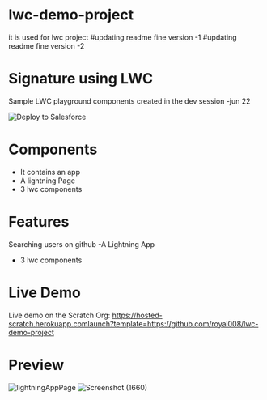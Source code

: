 # lwc-demo-project
it is used for lwc project
#updating readme fine version -1
#updating readme fine version -2

# Signature using LWC
Sample LWC playground components created in the dev session -jun 22

<a herf="https://www.githubsfdeploy.herokuapp.com">
<img alt="Deploy to Salesforce" src="https://raw.githubusercontent.com/afawcett/githubsfdeploy/master/deploy.png">
</a>

# Components
- It contains an app
- A lightning Page
- 3 lwc components

# Features
Searching users on github
-A Lightning App
- 3 lwc components

# Live Demo
Live demo on the Scratch Org: https://hosted-scratch.herokuapp.comlaunch?template=https://github.com/royal008/lwc-demo-project

# Preview
![lightningAppPage](https://github.com/royal008/lwc-demo-project/assets/7281371/3a814c1b-ad36-4fa7-86af-69cb660da913)
![Screenshot (1660)](https://github.com/royal008/lwc-demo-project/assets/7281371/4cfe6471-4b49-4a36-acd1-f7e84a39ba96)

